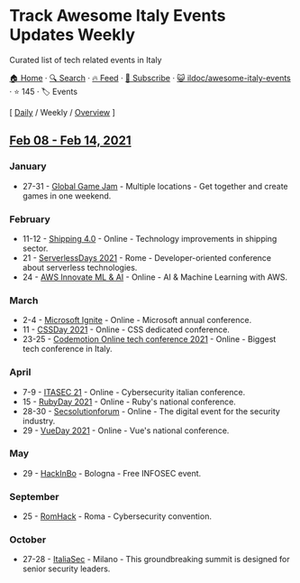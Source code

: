 # Track Awesome Italy Events Updates Weekly

Curated list of tech related events in Italy

[🏠 Home](/README.md) · [🔍 Search](https://test.trackawesomelist.com/search/) · [🔥 Feed](https://test.trackawesomelist.com/ildoc/awesome-italy-events/week/rss.xml) · [📮 Subscribe](https://trackawesomelist.us17.list-manage.com/subscribe?u=d2f0117aa829c83a63ec63c2f&id=36a103854c) · [😺 ildoc/awesome-italy-events](https://github.com/ildoc/awesome-italy-events/blob/master/README.md) · ⭐ 145 · 🏷️ Events

[ [Daily](/content/ildoc/awesome-italy-events/README.md) / Weekly / [Overview](/content/ildoc/awesome-italy-events/readme/README.md) ]



## [Feb 08 - Feb 14, 2021](/content/2021/6/README.md)

### January

*   27-31 - [Global Game Jam](https://globalgamejam.org/) - Multiple locations - Get together and create games in one weekend.

### February

*   11-12 - [Shipping 4.0](https://shipping-40.sharevent.it/) - Online - Technology improvements in shipping sector.
*   21 - [ServerlessDays 2021](https://rome.serverlessdays.io/) - Rome - Developer-oriented conference about serverless technologies.
*   24 - [AWS Innovate ML & AI](https://aws.amazon.com/events/aws-innovate/machine-learning/) - Online - AI & Machine Learning with AWS.

### March

*   2-4 - [Microsoft Ignite](https://myignite.microsoft.com/home) - Online - Microsoft annual conference.
*   11 - [CSSDay 2021](https://2021.cssday.it/) - Online - CSS dedicated conference.
*   23-25 - [Codemotion Online tech conference 2021](https://events.codemotion.com/conferences/online/2021/online-tech-conference-italian-edition-spring/) - Online - Biggest tech conference in Italy.

### April

*   7-9 - [ITASEC 21](https://itasec.it/) - Online - Cybersecurity italian conference.
*   15 - [RubyDay 2021](https://2021.rubyday.it/) - Online - Ruby's national conference.
*   28-30 - [Secsolutionforum](https://www.secsolutionforum.it/) - Online - The digital event for the security industry.
*   29 - [VueDay 2021](https://2021.vueday.it/) - Online - Vue's national conference.

### May

*   29 - [HackInBo](https://www.hackinbo.it/) - Bologna - Free INFOSEC event.

### September

*   25 - [RomHack](https://www.romhack.io/) - Roma - Cybersecurity convention.

### October

*   27-28 - [ItaliaSec](https://italy.cyberseries.io/) - Milano - This groundbreaking summit is designed for senior security leaders.